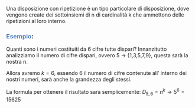 Una disposizione con ripetizione è un tipo particolare di disposizione, dove vengono create dei sottoinsiemi di n di cardinalità k che ammettono delle ripetizioni al loro interno.

### <font color="#4f81bd">Esempio</font>:

Quanti sono i numeri costituiti da 6 cifre tutte dispari?
Innanzitutto analizziamo il numero di cifre dispari, ovvero 5 → {1,3,5,7,9}, questa sarà la nostra n.

Allora avremo $k=6$, essendo 6 il numero di cifre contenute all’ interno dei nostri numeri, sarà anche la grandezza degli stessi.

La formula per  ottenere il risultato sarà semplicemente:
$D_{5,6}=n^k\to 5^6 = 15625$